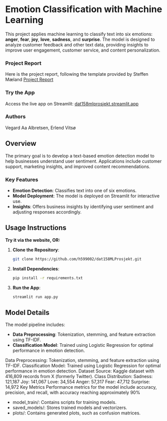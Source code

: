 
# Emotion Classification with Machine Learning

This project applies machine learning to classify text into six emotions: **anger**, **fear**, **joy**, **love**, **sadness**, and **surprise**. The model is designed to analyze customer feedback and other text data, providing insights to improve user engagement, customer service, and content personalization.

### Project Report
Here is the project report, following the template provided by Steffen Mæland [Project Report](./EmotionClassification.pdf)

### Try the App
Access the live app on Streamlit: [dat158mlprosjekt.streamlit.app](https://dat158mlprosjekt.streamlit.app/)

### Authors
Vegard Aa Albretsen, Erlend Vitsø

## Overview

The primary goal is to develop a text-based emotion detection model to help businesses understand user sentiment. Applications include customer support, marketing insights, and improved content recommendations.

### Key Features
- **Emotion Detection**: Classifies text into one of six emotions.
- **Model Deployment**: The model is deployed on Streamlit for interactive use.
- **Insights**: Offers business insights by identifying user sentiment and adjusting responses accordingly.

## Usage Instructions
**Try it via the website, OR:**
1. **Clone the Repository**:
   ```bash
   git clone https://github.com/h599002/dat158MLProsjekt.git
   ```
2. **Install Dependencies**:
   ```bash
   pip install -r requirements.txt
   ```
3. **Run the App**:
   ```bash
   streamlit run app.py
   ```

## Model Details

The model pipeline includes:
- **Data Preprocessing**: Tokenization, stemming, and feature extraction using TF-IDF.
- **Classification Model**: Trained using Logistic Regression for optimal performance in emotion detection.

Data Preprocessing: Tokenization, stemming, and feature extraction using TF-IDF.
Classification Model: Trained using Logistic Regression for optimal performance in emotion detection.
Dataset
Source: Kaggle dataset with 416,809 records from X (formerly Twitter).
Class Distribution:
Sadness: 121,187
Joy: 141,067
Love: 34,554
Anger: 57,317
Fear: 47,712
Surprise: 14,972
Key Metrics
Performance metrics for the model include accuracy, precision, and recall, with accuracy reaching approximately 90%

- model_train/: Contains scripts for training models.
- saved_models/: Stores trained models and vectorizers.
- plots/: Contains generated plots, such as confusion matrices.
